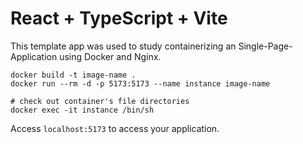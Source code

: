 # React + TypeScript + Vite

This template app was used to study containerizing an Single-Page-Application using Docker and Nginx.

```
docker build -t image-name .
docker run --rm -d -p 5173:5173 --name instance image-name

# check out container's file directories
docker exec -it instance /bin/sh
```
Access `localhost:5173` to access your application.
